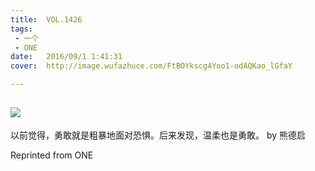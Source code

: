 ```yaml
---
title:	VOL.1426
tags:
 - 一个
 - ONE
date:	2016/09/1 1:41:31
cover:	http://image.wufazhuce.com/FtBOYkscg4Yoo1-odAQKao_lGfaY

---
```

![](http://image.wufazhuce.com/FtBOYkscg4Yoo1-odAQKao_lGfaY)
---

以前觉得，勇敢就是粗暴地面对恐惧。后来发现，温柔也是勇敢。 by 熊德启
 
Reprinted from ONE
